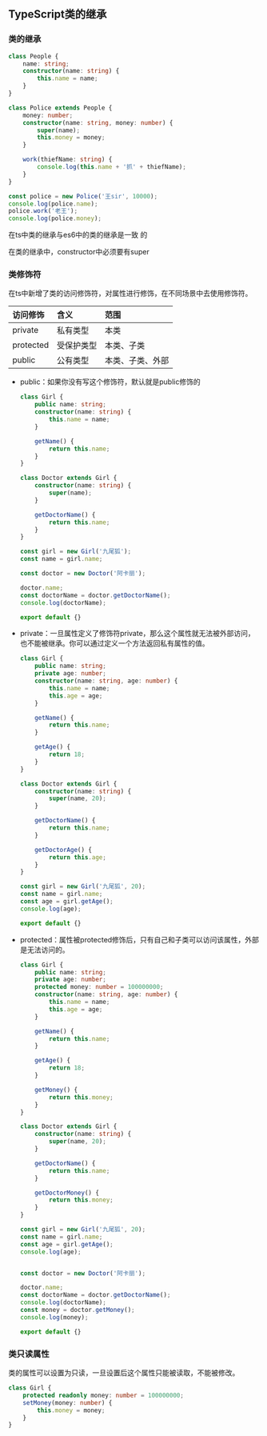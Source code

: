 ## TypeScript类的继承



### 类的继承

```typescript
class People {
    name: string;
    constructor(name: string) {
        this.name = name;
    }
}

class Police extends People {
    money: number;
    constructor(name: string, money: number) {
        super(name);
        this.money = money;
    }

    work(thiefName: string) {
        console.log(this.name + '抓' + thiefName);
    }
}

const police = new Police('王sir', 10000);
console.log(police.name);
police.work('老王');
console.log(police.money);
```

在ts中类的继承与es6中的类的继承是一致 的

在类的继承中，constructor中必须要有super



### 类修饰符

在ts中新增了类的访问修饰符，对属性进行修饰，在不同场景中去使用修饰符。

| 访问修饰  | 含义       | 范围             |
| :-------- | :--------- | :--------------- |
| private   | 私有类型   | 本类             |
| protected | 受保护类型 | 本类、子类       |
| public    | 公有类型   | 本类、子类、外部 |

* public：如果你没有写这个修饰符，默认就是public修饰的

  ```typescript
  class Girl {
      public name: string;
      constructor(name: string) {
          this.name = name;
      }
  
      getName() {
          return this.name;
      }
  }
  
  class Doctor extends Girl {
      constructor(name: string) {
          super(name);
      }
  
      getDoctorName() {
          return this.name;
      }
  }
  
  const girl = new Girl('九尾狐');
  const name = girl.name;
  
  const doctor = new Doctor('阿卡丽');
  
  doctor.name;
  const doctorName = doctor.getDoctorName();
  console.log(doctorName);
  
  export default {}
  ```

* private：一旦属性定义了修饰符private，那么这个属性就无法被外部访问，也不能被继承。你可以通过定义一个方法返回私有属性的值。

  ```typescript
  class Girl {
      public name: string;
      private age: number;
      constructor(name: string, age: number) {
          this.name = name;
          this.age = age;
      }
  
      getName() {
          return this.name;
      }
  
      getAge() {
          return 18;
      }
  }
  
  class Doctor extends Girl {
      constructor(name: string) {
          super(name, 20);
      }
  
      getDoctorName() {
          return this.name;
      }
  
      getDoctorAge() {
          return this.age;
      }
  }
  
  const girl = new Girl('九尾狐', 20);
  const name = girl.name;
  const age = girl.getAge();
  console.log(age);
  
  export default {}
  ```

* protected：属性被protected修饰后，只有自己和子类可以访问该属性，外部是无法访问的。

  ```typescript
  class Girl {
      public name: string;
      private age: number;
      protected money: number = 100000000;
      constructor(name: string, age: number) {
          this.name = name;
          this.age = age;
      }
  
      getName() {
          return this.name;
      }
  
      getAge() {
          return 18;
      }
  
      getMoney() {
          return this.money;
      }
  }
  
  class Doctor extends Girl {
      constructor(name: string) {
          super(name, 20);
      }
  
      getDoctorName() {
          return this.name;
      }
  
      getDoctorMoney() {
          return this.money;
      }
  }
  
  const girl = new Girl('九尾狐', 20);
  const name = girl.name;
  const age = girl.getAge();
  console.log(age);
  
  
  const doctor = new Doctor('阿卡丽');
  
  doctor.name;
  const doctorName = doctor.getDoctorName();
  console.log(doctorName);
  const money = doctor.getMoney();
  console.log(money);
  
  export default {}
  ```



### 类只读属性

类的属性可以设置为只读，一旦设置后这个属性只能被读取，不能被修改。

```typescript
class Girl {
    protected readonly money: number = 100000000;
    setMoney(money: number) {
        this.money = money;
    }
}
```